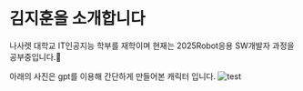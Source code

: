 # 김지훈을 소개합니다 

나사렛 대학교 IT인공지능 학부를 재학이며
현재는 2025Robot응용 SW개발자 과정을 공부중입니다.🌱

아래의 사진은 gpt를 이용해 간단하게 만들어본 캐릭터 입니다.
![test](https://github.com/user-attachments/assets/eead371e-aa6c-436d-909c-905f0b33001e)


<!--
**rlawlgns02/rlawlgns02** is a ✨ _special_ ✨ repository because its `README.md` (this file) appears on your GitHub profile.

Here are some ideas to get you started:

- 🔭 I’m currently working on ...
- 🌱 I’m currently learning ...
- 👯 I’m looking to collaborate on ...
- 🤔 I’m looking for help with ...
- 💬 Ask me about ...
- 📫 How to reach me: ...
- 😄 Pronouns: ...
- ⚡ Fun fact: ...
-->

